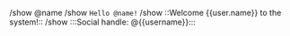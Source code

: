 /show @name
/show `Hello @name!`
/show ::Welcome {{user.name}} to the system!::
/show :::Social handle: @{{username}}:::